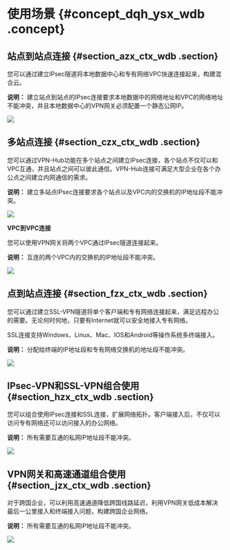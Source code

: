 # 使用场景 {#concept_dqh_ysx_wdb .concept}

## 站点到站点连接 {#section_azx_ctx_wdb .section}

您可以通过建立IPsec隧道将本地数据中心和专有网络VPC快速连接起来，构建混合云。

**说明：** 建立站点到站点的IPsec连接要求本地数据中的网络地址和VPC的网络地址不能冲突，并且本地数据中心的VPN网关必须配置一个静态公网IP。

![](http://static-aliyun-doc.oss-cn-hangzhou.aliyuncs.com/assets/img/13347/15554636163235_zh-CN.png)

## 多站点连接 {#section_czx_ctx_wdb .section}

您可以通过VPN-Hub功能在多个站点之间建立IPsec连接，各个站点不仅可以和VPC互通，并且站点之间可以彼此通信。VPN-Hub连接可满足大型企业在各个办公点之间建立内网通信的需求。

**说明：** 建立多站点IPsec连接要求各个站点以及VPC内的交换机的IP地址段不能冲突。

![](http://static-aliyun-doc.oss-cn-hangzhou.aliyuncs.com/assets/img/13347/15554636163236_zh-CN.png)

**VPC到VPC连接**

您可以使用VPN网关将两个VPC通过IPsec隧道连接起来。

**说明：** 互连的两个VPC内的交换机的IP地址段不能冲突。

![](http://static-aliyun-doc.oss-cn-hangzhou.aliyuncs.com/assets/img/13347/15554636163237_zh-CN.png)

## 点到站点连接 {#section_fzx_ctx_wdb .section}

您可以通过建立SSL-VPN隧道将单个客户端和专有网络连接起来，满足远程办公的需要。无论何时何地，只要有Internet就可以安全地接入专有网络。

SSL连接支持Windows、Linux、Mac、IOS和Android等操作系统多终端接入。

**说明：** 分配给终端的IP地址段和专有网络交换机的地址段不能冲突。

![](http://static-aliyun-doc.oss-cn-hangzhou.aliyuncs.com/assets/img/13347/15554636163238_zh-CN.png)

## IPsec-VPN和SSL-VPN组合使用 {#section_hzx_ctx_wdb .section}

您可以组合使用IPsec连接和SSL连接，扩展网络拓扑。客户端接入后，不仅可以访问专有网络还可以访问接入的办公网络。

**说明：** 所有需要互通的私网IP地址段不能冲突。

![](http://static-aliyun-doc.oss-cn-hangzhou.aliyuncs.com/assets/img/13347/15554636163239_zh-CN.png)

## VPN网关和高速通道组合使用 {#section_jzx_ctx_wdb .section}

对于跨国企业，可以利用高速通道降低跨国线路延迟，利用VPN网关低成本解决最后一公里接入和终端接入问题，构建跨国企业网络。

**说明：** 所有需要互通的私网IP地址段不能冲突。

![](http://static-aliyun-doc.oss-cn-hangzhou.aliyuncs.com/assets/img/13347/15554636163240_zh-CN.png)

